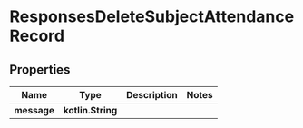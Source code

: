 
# ResponsesDeleteSubjectAttendanceRecord

## Properties
| Name | Type | Description | Notes |
| ------------ | ------------- | ------------- | ------------- |
| **message** | **kotlin.String** |  |  |



